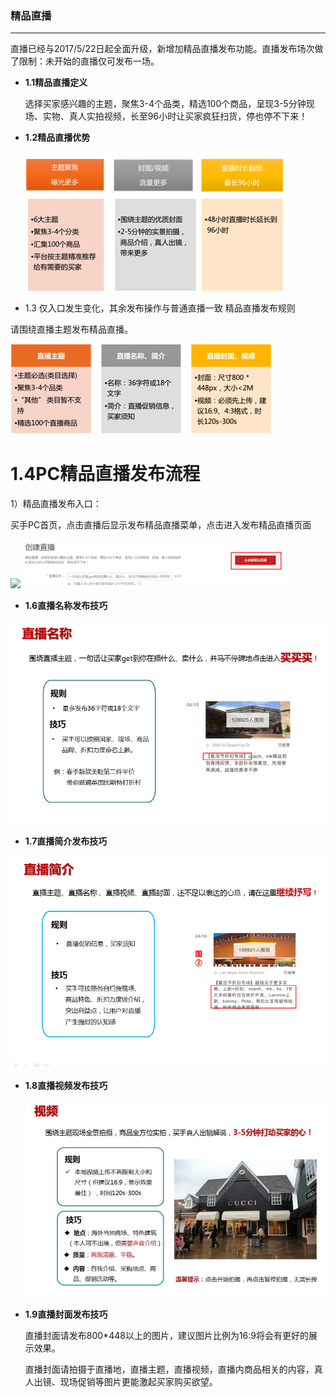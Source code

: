 ### 精品直播

---

直播已经与2017/5/22日起全面升级，新增加精品直播发布功能。直播发布场次做了限制：未开始的直播仅可发布一场。

* **1.1精品直播定义**

  选择买家感兴趣的主题，聚焦3-4个品类，精选100个商品，呈现3-5分钟现 场、实物、真人实拍视频，长至96小时让买家疯狂扫货，停也停不下来！

* **1.2精品直播优势**

  ![](/liveshow-management/images/boutique_show_1.png)



* 1.3 仅入口发生变化，其余发布操作与普通直播一致 精品直播发布规则

请围绕直播主题发布精品直播。

  ![](/liveshow-management/images/boutique_show_2.png)

# 1.4PC精品直播发布流程

1）精品直播发布入口：

买手PC首页，点击直播后显示发布精品直播菜单，点击进入发布精品直播页面

![](直播发布规则和发布技巧.fld/image006.png)
![](/liveshow-management/images/boutique_show_3.png)




* **1.6直播名称发布技巧**

![](/liveshow-management/images/boutique_show_4.png)


* **1.7直播简介发布技巧**

![](/liveshow-management/images/boutique_show_5.png)


* **1.8直播视频发布技巧**

  ![](/liveshow-management/images/boutique_show_6.png)

* **1.9直播封面发布技巧**

  直播封面请发布800\*448以上的图片，建议图片比例为16:9将会有更好的展示效果。

  直播封面请拍摄于直播地，直播主题，直播视频，直播内商品相关的内容，真人出镜、现场促销等图片更能激起买家购买欲望。


